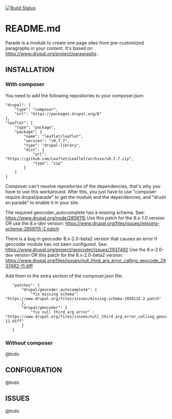 [![Build Status](https://travis-ci.org/brainsum/parade.svg?branch=8.x-2.x)](https://travis-ci.org/brainsum/parade)

# README.md

Parade is a module to create one page sites from pre-customized paragraphs in your content.
It's based on https://www.drupal.org/project/paragraphs .

## INSTALLATION
### With composer
You need to add the following repositories to your composer.json:

    "drupal": {
        "type": "composer",
        "url": "https://packages.drupal.org/8"
    },
    "leaflet": {
        "type": "package",
        "package": {
            "name": "leaflet/leaflet",
            "version": "v0.7.7",
            "type": "drupal-library",
            "dist": {
                "url": "https://github.com/Leaflet/Leaflet/archive/v0.7.7.zip",
                "type": "zip"
            }
        }
    }

Composer can't resolve repositories of the dependencies, that's why you have to
use this workaround. After this, you just have to use "composer require
drupal/parade" to get the module and the dependencies, and "drush en parade" to
enable it in your site.


The required geocoder_autocomplete has a missing schema.
See: https://www.drupal.org/node/2858115
Use this patch for the 8.x-1.0 version OR use the 8.x-dev version:
https://www.drupal.org/files/issues/missing-schema-2858115-2.patch

There is a bug in geocoder 8.x-2.0-beta2 version that causes an error if geocoder module has not been configured.
See: https://www.drupal.org/project/geocoder/issues/2937492
Use the 8.x-2.0-dev version OR this patch for the 8.x-2.0-beta2 version:
https://www.drupal.org/files/issues/null_third_arg_error_calling_geocode_2937492-11.diff

Add them to the extra section of the composer.json file:

       "patches": {
           "drupal/geocoder_autocomplete": {
               "fix missing schema": "https://www.drupal.org/files/issues/missing-schema-2858115-2.patch"
           },
           "drupal/geocoder": {
               "fix null third arg error" : "https://www.drupal.org/files/issues/null_third_arg_error_calling_geocode_2937492-11.diff"
           }
       }

### Without composer
@todo


## CONFIGURATION

@todo

## ISSUES

@todo
